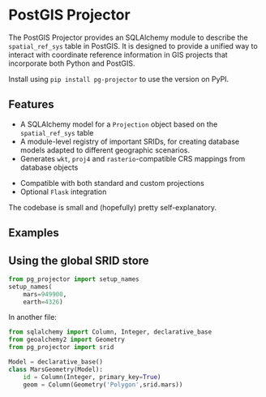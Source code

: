 PostGIS Projector
=================

The PostGIS Projector provides an SQLAlchemy module to describe the `spatial_ref_sys` table in PostGIS.
It is designed to provide a unified way to interact with coordinate reference information
in GIS projects that incorporate both Python and PostGIS.

Install using `pip install pg-projector` to use the version on PyPI.

Features
--------

* A SQLAlchemy model for a `Projection` object based on the `spatial_ref_sys` table
* A module-level registry of important SRIDs, for creating database models adapted to different
  geographic scenarios.
* Generates `wkt`, `proj4` and `rasterio`-compatible CRS mappings from database objects
- Compatible with both standard and custom projections
- Optional `Flask` integration

The codebase is small and (hopefully) pretty self-explanatory.

Examples
--------

## Using the global SRID store

```python
from pg_projector import setup_names
setup_names(
    mars=949900,
    earth=4326)
```

In another file:
```python
from sqlalchemy import Column, Integer, declarative_base
from geoalchemy2 import Geometry
from pg_projector import srid

Model = declarative_base()
class MarsGeometry(Model):
    id = Column(Integer, primary_key=True)
    geom = Column(Geometry('Polygon',srid.mars))
```

